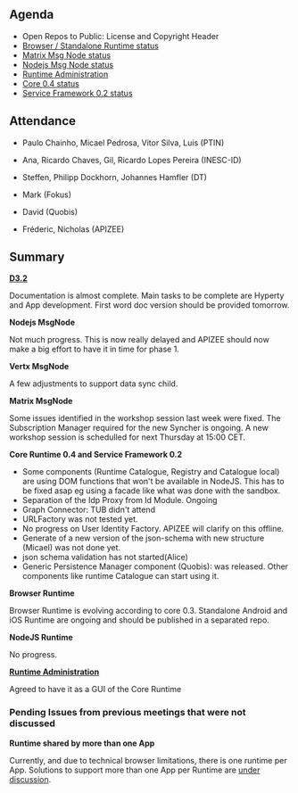 Agenda
------

-	Open Repos to Public: License and Copyright Header
-	[Browser / Standalone Runtime status](https://github.com/reTHINK-project/dev-runtime-browser/issues)
-	[Matrix Msg Node status](https://github.com/reTHINK-project/dev-msg-node-matrix)
-	[Nodejs Msg Node status](https://github.com/reTHINK-project/dev-msg-node-nodejs/issues)
-	[Runtime Administration](https://github.com/reTHINK-project/core-framework/issues/160)
-	[Core 0.4 status](https://github.com/reTHINK-project/dev-runtime-core/milestones/Core%200.4%20)
-	[Service Framework 0.2 status](https://github.com/reTHINK-project/dev-service-framework/milestones/service-framework%200.2)

Attendance
----------

-	Paulo Chainho, Micael Pedrosa, Vitor Silva, Luis (PTIN)

-	Ana, Ricardo Chaves, Gil, Ricardo Lopes Pereira (INESC-ID)

-	Steffen, Philipp Dockhorn, Johannes Hamfler (DT)

-	Mark (Fokus)

-	David (Quobis)

- Fréderic, Nicholas (APIZEE)

Summary
-------

**[D3.2](https://github.com/reTHINK-project/core-framework/labels/D3.2)**

Documentation is almost complete. Main tasks to be complete are Hyperty and App development. First word doc version should be provided tomorrow.

**Nodejs MsgNode**

Not much progress. This is now really delayed and APIZEE should now make a big effort to have it in time for phase 1.

**Vertx MsgNode**

A few adjustments to support data sync child.

**Matrix MsgNode**

Some issues identified in the workshop session last week were fixed. The Subscription Manager required for the new Syncher is ongoing. A new workshop session is schedulled for next Thursday at 15:00 CET.

**Core Runtime 0.4 and Service Framework 0.2**

-	Some components (Runtime Catalogue, Registry and Catalogue local) are using DOM functions that won't be available in NodeJS. This has to be fixed asap eg using a facade like what was done with the sandbox.
-	Separation of the Idp Proxy from Id Module. Ongoing
-	Graph Connector: TUB didn't attend
-	URLFactory was not tested yet.
-	No progress on User Identity Factory. APIZEE will clarify on this offline.
-	Generate of a new version of the json-schema with new structure (Micael) was not done yet.
-	json schema validation has not started(Alice)
-	Generic Persistence Manager component (Quobis): was released. Other components like runtime Catalogue can start using it.


**Browser Runtime**

Browser Runtime is evolving according to core 0.3. Standalone Android and iOS Runtime are ongoing and should be published in a separated repo.

**NodeJS Runtime**

No progress.

**[Runtime Administration](https://github.com/reTHINK-project/core-framework/issues/160)**

Agreed to have it as a GUI of the Core Runtime


### Pending Issues from previous meetings that were not discussed

**Runtime shared by more than one App**

Currently, and due to technical browser limitations, there is one runtime per App. Solutions to support more than one App per Runtime are [under discussion](https://github.com/reTHINK-project/core-framework/issues/137).
